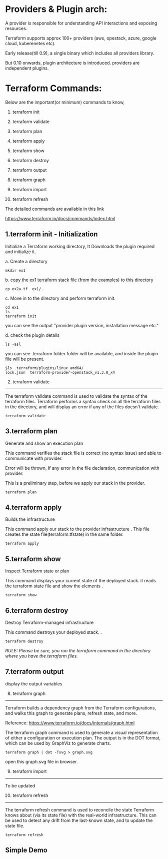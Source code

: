 
Providers & Plugin arch:
=========================

A provider is responsible for understanding API interactions and exposing resources. 

Terraform supports approx 100+ providers (aws, opestack, azure, google cloud, kuberenetes etc).

Early release(till 0.9), a single binary which includes all providers library. 

But 0.10 onwards, plugin architecture is introduced. providers are independent plugins.


Terraform Commands:
=====================

Below are the important(or minimum) commands to know,

1. terraform init

2. terraform validate

3. terraform plan

4. terraform apply

5. terraform show

6. terraform destroy

7. terraform output

8. terraform graph

9. terraform import

10. terraform refresh



The detailed commands are available in this link 

https://www.terraform.io/docs/commands/index.html



1.terraform init -  Initialization 
--------------------------------------------

Initialize a Terraform working directory, It Downloads the plugin required and initialize it.


a. Create a directory

```
mkdir ex1
```

b. copy the ex1 terraform stack file (from the examples) to this directory

```
cp ex2a.tf  ex1/.
```

c. Move in to the directory and perform terraform init.

```
cd ex1
ls
terraform init
```
you can see the output "provider plugin version, installation message etc."


d. check the plugin details

```
ls -asl
```
you can see .terraform folder folder will be available, and inside the plugin file will be present.

```
$ls .terraform/plugins/linux_amd64/
lock.json  terraform-provider-openstack_v1.3.0_x4
```

2. terraform validate
-------------------------------------

The terraform validate command is used to validate the syntax of the terraform files. Terraform performs a syntax check on all the terraform files in the directory, and will display an error if any of the files doesn't validate.


```
terraform validate
```




3.terraform plan
-------------------------------------

Generate and show an execution plan

This command verifies the stack file is correct (no syntax issue) and able to communicate with provider. 

Error will be thrown, If any error in the file declaration, communication with provider.

This is a preliminary step, before we apply our stack in the provider.


```
terraform plan
```


4.terraform apply
-------------------------------------
Builds the infrastructure

This command apply our stack to the provider infrastructure . This file creates the state file(terraform.tfstate) in the same folder.

```
terraform apply
```


5.terraform show
-------------------------------------
Inspect Terraform state or plan

This command displays your current state of the deployed stack. it reads the terraform state file and show the elements .

```
terraform show
```


6.terraform destroy
-------------------------------------
Destroy Terraform-managed infrastructure

This command destroys your deployed stack.  .

```
terraform destroy
```



*RULE:  Please be sure, you run the terraform command in the directory where you have the terraform  files.*


7.terraform output
-------------------------------------

display the output variables


8. terraform graph
-------------------------------------

Terraform builds a dependency graph from the Terraform configurations, and walks this graph to generate plans, refresh state, and more.

Reference:
https://www.terraform.io/docs/internals/graph.html


The terraform graph command is used to generate a visual representation of either a configuration or execution plan. The output is in the DOT format, which can be used by GraphViz to generate charts.


```
terraform graph | dot -Tsvg > graph.svg
```

open this graph.svg file in browser.



9. terraform import
-------------------------------------

To be updated



10. terraform refresh
-------------------------------------

The terraform refresh command is used to reconcile the state Terraform knows about (via its state file) with the real-world infrastructure. This can be used to detect any drift from the last-known state, and to update the state file.


```
terraform refresh
```





Simple Demo
-----------------



